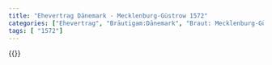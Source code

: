 ```yaml
---
title: "Ehevertrag Dänemark - Mecklenburg-Güstrow 1572"
categories: ["Ehevertrag", "Bräutigam:Dänemark", "Braut: Mecklenburg-Güstrow", "Eheschließung vollzogen?:Ja", "verschiedenkonfessionelle Ehe?:Nein", "Dynastie Bräutigam:Oldenburg (Dänemark)", "Akteur Bräutigam:Oldenburg (Dänemark)", "Akteur Braut:Mecklenburg", "Textbezug?:nein", "Ständisch?:ja", "Ratifikation?:nein", "Sonstiges?:nein", "Bräutigam:Dänemark", "Braut: Mecklenburg-Güstrow"]
tags: [ "1572"]
---
```

<!--more-->
{{<v57>}}